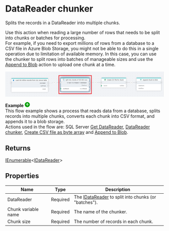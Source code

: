 # DataReader chunker

Splits the records in a DataReader into multiple chunks.

Use this action when reading a large number of rows that needs to be split into chunks or batches for processing.  
For example, if you need to export millions of rows from a database to a CSV file in Azure Blob Storage, you might not be able to do this in a single operation due to limitation of available memory. In this case, you can use the chunker to split rows into batches of manageable sizes and use the [Append to Blob](../azure-blob-storage/append-to-blob.md) action to upload one chunk at a time.



![img](../../../../images/flow/datareader-chunker.png)  

**Example** ![img](../../../../images/strz.jpg)  
This flow example shows a process that reads data from a database, splits records into multiple chunks, converts each chunk into CSV format, and appends it to a blob storage.  
Actions used in the flow are: SQL Server [Get DataReader](../sql-server/get-datareader.md), [DataReader chunker](), [Create CSV file as byte array](../csv/create-csv-file-as-byte-array.md) and [Append to Blob](../azure-blob-storage/append-to-blob.md). 

## Returns

[IEnumerable](https://learn.microsoft.com/en-us/dotnet/api/system.collections.generic.ienumerable-1)<[IDataReader]((https://learn.microsoft.com/en-us/dotnet/api/system.data.idatareader))>

## Properties

| Name                | Type     | Description                                                                                                                  |
| ------------------- | -------- | ---------------------------------------------------------------------------------------------------------------------------- |
| DataReader          | Required | The [IDataReader](https://learn.microsoft.com/en-us/dotnet/api/system.data.idatareader) to split into chunks (or "batches"). |
| Chunk variable name | Required | The name of the chunker.                                                                                                     |
| Chunk size          | Required | The number of records in each chunk.                                                                                         |
